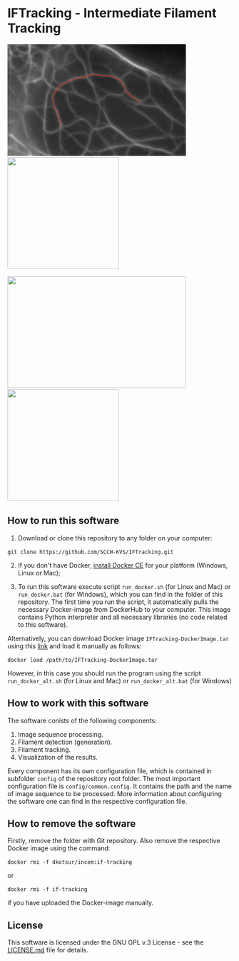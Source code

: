 
# IFTracking - Intermediate Filament Tracking

<p float="center">
  <img src="./docs/example1.gif" width="400" height="250" /> 
  <img src="./docs/example4.gif" width="250" height="250" />
</p>
  
<p float="center">
  <img src="./docs/example2.gif" width="400" height="250" />
  <img src="./docs/example3.gif" width="250" height="250" />
</p>


## How to run this software


1) Download or clone this repository to any folder on your computer:

```
git clone https://github.com/SCCH-KVS/IFTracking.git
```

2) If you don't have Docker, [install Docker CE](https://www.docker.com/products/docker-engine#/download) for your platform (Windows, Linux or Mac);

3) To run this software execute script `run_docker.sh` (for Linux and Mac) or `run_docker.bat` (for Windows), which you can find in the folder of this repository. The first time you run the script, it automatically pulls the necessary Docker-image from DockerHub to your computer. This image contains Python interpreter and all necessary libraries (no code related to this software).

Alternatively, you can download Docker image `IFTracking-DockerImage.tar` using this [link](https://1drv.ms/u/s!Aoi3MOXlJd9saoSysaObtFTmrH4) and load it manually as follows:
```
docker load /path/to/IFTracking-DockerImage.tar
```

However, in this case you should run the program using the script `run_docker_alt.sh` (for Linux and Mac) or `run_docker_alt.bat` (for Windows)

## How to work with this software

The software conists of the following components:
1. Image sequence processing.
2. Filament detection (generation). 
3. Filament tracking.
4. Visualization of the results.

Every component has its own configuration file, which is contained in subfolder `config` of the repository root folder. The most important configuration file is `config/common.config`. It contains the path and the name of image sequence to be processed. More information about configuring the software one can find in the respective configuration file.

## How to remove the software

Firstly, remove the folder with Git repository. Also remove the respective Docker image using the command:

```
docker rmi -f dkotsur/incem:if-tracking
```
or

```
docker rmi -f if-tracking 
```
if you have uploaded the Docker-image manually.

## License
This software is licensed under the GNU GPL v.3 License - see the [LICENSE.md](LICENSE.md) file for details.
